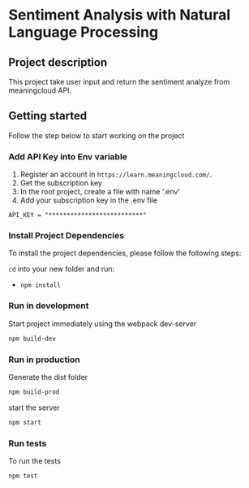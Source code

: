 # Sentiment Analysis with Natural Language Processing

## Project description
This project take user input and return the sentiment analyze from meaningcloud API.

## Getting started

Follow the step below to start working on the project

### Add API Key into Env variable

1. Register an account in `https://learn.meaningcloud.com/`. 
2. Get the subscription key
3. In the root project, create a file with name '.env'
4. Add your subscription key in the .env file
```
API_KEY = "**************************"
```

### Install Project Dependencies

To install the project dependencies, please follow the following steps:

`cd` into your new folder and run:
- `npm install`

### Run in development

Start project immediately using the webpack dev-server

```bash
npm build-dev
```

### Run in production

Generate the dist folder

```bash
npm build-prod
```

start the server

```bash
npm start
```

### Run tests

To run the tests

```bash
npm test
```

